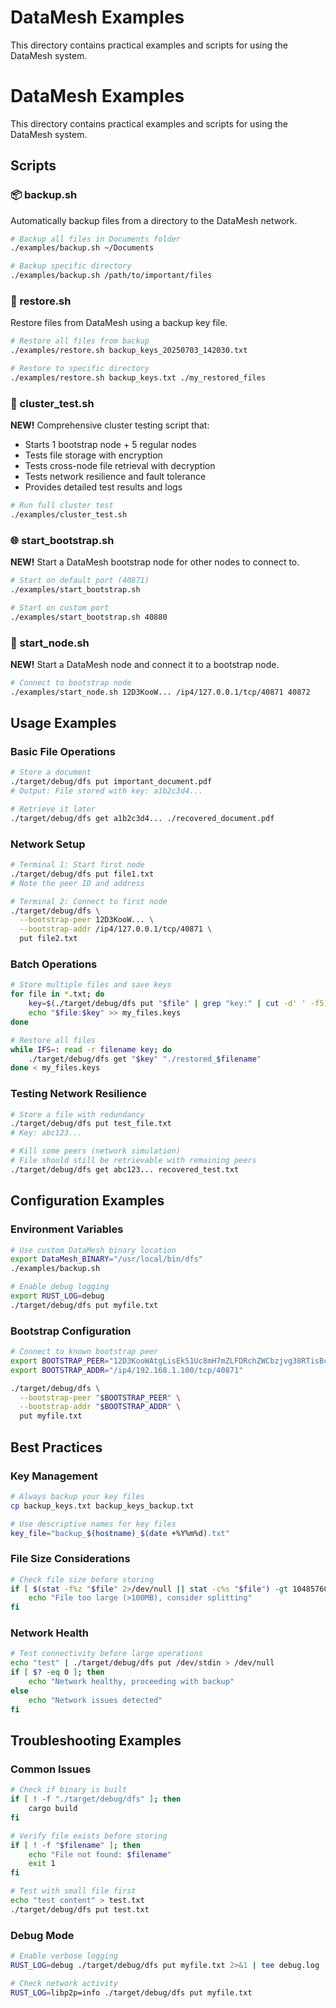 # DataMesh Examples

This directory contains practical examples and scripts for using the DataMesh system.

# DataMesh Examples

This directory contains practical examples and scripts for using the DataMesh system.

## Scripts

### 📦 backup.sh
Automatically backup files from a directory to the DataMesh network.

```bash
# Backup all files in Documents folder
./examples/backup.sh ~/Documents

# Backup specific directory
./examples/backup.sh /path/to/important/files
```

### 📁 restore.sh
Restore files from DataMesh using a backup key file.

```bash
# Restore all files from backup
./examples/restore.sh backup_keys_20250703_142030.txt

# Restore to specific directory
./examples/restore.sh backup_keys.txt ./my_restored_files
```

### 🚀 cluster_test.sh
**NEW!** Comprehensive cluster testing script that:
- Starts 1 bootstrap node + 5 regular nodes
- Tests file storage with encryption
- Tests cross-node file retrieval with decryption  
- Tests network resilience and fault tolerance
- Provides detailed test results and logs

```bash
# Run full cluster test
./examples/cluster_test.sh
```

### 🌐 start_bootstrap.sh
**NEW!** Start a DataMesh bootstrap node for other nodes to connect to.

```bash
# Start on default port (40871)
./examples/start_bootstrap.sh

# Start on custom port
./examples/start_bootstrap.sh 40880
```

### 🔗 start_node.sh
**NEW!** Start a DataMesh node and connect it to a bootstrap node.

```bash
# Connect to bootstrap node
./examples/start_node.sh 12D3KooW... /ip4/127.0.0.1/tcp/40871 40872
```

## Usage Examples

### Basic File Operations
```bash
# Store a document
./target/debug/dfs put important_document.pdf
# Output: File stored with key: a1b2c3d4...

# Retrieve it later
./target/debug/dfs get a1b2c3d4... ./recovered_document.pdf
```

### Network Setup
```bash
# Terminal 1: Start first node
./target/debug/dfs put file1.txt
# Note the peer ID and address

# Terminal 2: Connect to first node
./target/debug/dfs \
  --bootstrap-peer 12D3KooW... \
  --bootstrap-addr /ip4/127.0.0.1/tcp/40871 \
  put file2.txt
```

### Batch Operations
```bash
# Store multiple files and save keys
for file in *.txt; do
    key=$(./target/debug/dfs put "$file" | grep "key:" | cut -d' ' -f5)
    echo "$file:$key" >> my_files.keys
done

# Restore all files
while IFS=: read -r filename key; do
    ./target/debug/dfs get "$key" "./restored_$filename"
done < my_files.keys
```

### Testing Network Resilience
```bash
# Store a file with redundancy
./target/debug/dfs put test_file.txt
# Key: abc123...

# Kill some peers (network simulation)
# File should still be retrievable with remaining peers
./target/debug/dfs get abc123... recovered_test.txt
```

## Configuration Examples

### Environment Variables
```bash
# Use custom DataMesh binary location
export DataMesh_BINARY="/usr/local/bin/dfs"
./examples/backup.sh

# Enable debug logging
export RUST_LOG=debug
./target/debug/dfs put myfile.txt
```

### Bootstrap Configuration
```bash
# Connect to known bootstrap peer
export BOOTSTRAP_PEER="12D3KooWAtgLisEkS1Uc8mH7mZLFDRchZWCbzjvg38RTisBcpoG2"
export BOOTSTRAP_ADDR="/ip4/192.168.1.100/tcp/40871"

./target/debug/dfs \
  --bootstrap-peer "$BOOTSTRAP_PEER" \
  --bootstrap-addr "$BOOTSTRAP_ADDR" \
  put myfile.txt
```

## Best Practices

### Key Management
```bash
# Always backup your key files
cp backup_keys.txt backup_keys_backup.txt

# Use descriptive names for key files
key_file="backup_$(hostname)_$(date +%Y%m%d).txt"
```

### File Size Considerations
```bash
# Check file size before storing
if [ $(stat -f%z "$file" 2>/dev/null || stat -c%s "$file") -gt 104857600 ]; then
    echo "File too large (>100MB), consider splitting"
fi
```

### Network Health
```bash
# Test connectivity before large operations
echo "test" | ./target/debug/dfs put /dev/stdin > /dev/null
if [ $? -eq 0 ]; then
    echo "Network healthy, proceeding with backup"
else
    echo "Network issues detected"
fi
```

## Troubleshooting Examples

### Common Issues
```bash
# Check if binary is built
if [ ! -f "./target/debug/dfs" ]; then
    cargo build
fi

# Verify file exists before storing
if [ ! -f "$filename" ]; then
    echo "File not found: $filename"
    exit 1
fi

# Test with small file first
echo "test content" > test.txt
./target/debug/dfs put test.txt
```

### Debug Mode
```bash
# Enable verbose logging
RUST_LOG=debug ./target/debug/dfs put myfile.txt 2>&1 | tee debug.log

# Check network activity
RUST_LOG=libp2p=info ./target/debug/dfs put myfile.txt
```
